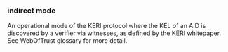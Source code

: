 ### indirect mode

An operational mode of the KERI protocol where the KEL of an AID is discovered by a verifier via witnesses, as defined by the KERI whitepaper. See WebOfTrust glossary for more detail.